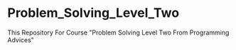# Problem_Solving_Level_Two
This Repository For Course "Problem Solving Level Two From Programming Advices"
